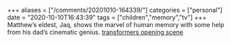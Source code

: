 +++
aliases = ["/comments/20201010-164339/"]
categories = ["personal"]
date = "2020-10-10T16:43:39"
tags = ["children","memory","tv"]
+++
Matthew’s eldest, Jaq, shows the marvel of human memory with some help from his dad’s cinematic genius. [transformers opening scene](https://youtu.be/sjgVA6M1dYk)


